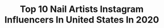 ---
title: Top 10 Nail Artists Instagram Influencers In United States In 2020
description: >-
  Find top nail artists Instagram influencers in United States in 2020. Most popular hashtags: #nailart #nails #nudenails.
platform: Instagram
hits: 376
text_top: Discover the best Instagram accounts on inBeat.
text_bottom: inBeat holds 376 Instagram influencers like this in United States for you to connect with.
profiles:
  - username: "blakejael"
    fullname: >-
      blake jael 💫✨
    bio: >-
      creator nail artist - @blingdnailstudio lastest yt video below :)
    location: "United States"
    followers: 78929
    engagement: 1260
    commentsToLikes: 0.012322
    id: ck6ud8j66jnrp0j7143nemf7d
    verified: false
    hashtags: "#permrodset, #aussomehair, #emergepartner, #mycurlsemerge"
  - username: "amyle.nails"
    fullname: >-
      AMY LE • LA NAIL ARTIST
    bio: >-
      📍Los Angeles, CA. content creator + nail artist Partnerships/ Campaigns: 📥 hello@amylenails.com
    location: "United States"
    followers: 129284
    engagement: 955
    commentsToLikes: 0.010518
    id: ck0tupbps84460i19s2n693v1
    verified: false
    hashtags: "#myitalianisalittlerusty"
  - username: "facebydom"
    fullname: >-
      dom ♡
    bio: >-
      nail artist : @nailzbydom . personal account : @_thelifeofdom .
    location: "United States"
    followers: 6339
    engagement: 1379
    commentsToLikes: 0.083075
    id: ck139pmfdmics0i1994hjlara
    verified: false
    hashtags: "#benefitcosmetics, #wakeupandmakeup, #makeupfeed, #inssta"
  - username: "chroma_nails"
    fullname: >-
      Jennifer Dye
    bio: >-
      Let's paint some nails. Nail artist, Portland, OR 💅🏻Minimalist art 🔹Swatches🔹Tutorials 👉🏻 @essieclubcollab member 💌 jenniferdyenails@gmail.com
    location: "United States"
    followers: 16155
    engagement: 940
    commentsToLikes: 0.023405
    id: ck55l2xap0mhr0i11s6dhsjvh
    verified: false
    hashtags: "#neutralnails, #oliveyourmani, #ombrenails, #fallnails"
  - username: "wonderlandnails__"
    fullname: >-
      Wonderland Nails 💘🦄
    bio: >-
      💅🏼BADASS NAIL ARTIST🔥 🦄freehand designs are my tinggg 💅🏼😛 📍Stockport 🇬🇧🤘🏼 💵 £10 non refundable booking fee
    location: "United States"
    followers: 23438
    engagement: 903
    commentsToLikes: 0.030499
    id: ckaoug6gt04pn0i78qv75nxas
    verified: false
    hashtags: "#nailartclub, #nailit, #scratchmagazine, #nailaddict"
  - username: "ninanailedit"
    fullname: >-
      Nina Park
    bio: >-
      Nail artist. Educator. nina@ninanailedit.com CEO + Artist @goscratchit Find SCRATCH at @ultabeauty!
    location: "United States"
    followers: 105721
    engagement: 710
    commentsToLikes: 0.018092
    id: ck14igo6bfb3s0i19891ip51j
    verified: false
    hashtags: "#50"
  - username: "u_wantnail_done"
    fullname: >-
      Nail Lyfe Boutique LLC
    bio: >-
      Master Manicurist💅🏾 Certified Medinail Advance Nail Tech 📜Swarovski Certified Nail Artist💎 #NaturalNailsOnly @naillyfe_classes_ 🚫NO NEW CLIENTS🚫
    location: "United States"
    followers: 17986
    engagement: 249
    commentsToLikes: 0.053211
    id: ck14hihodah6z0i19grquim3s
    verified: false
    hashtags: "#nailart, #waterlesspedicure, #naturalnails, #naillyfegel"
  - username: "missladyfinger"
    fullname: >-
      taryn granados
    bio: >-
      💅🏽nail artist 🤍 mama-to-be 🤍 @littleladyfinger 📱digital + integrated comms ⚡️regina phalange enthusiast
    location: "United States"
    followers: 30694
    engagement: 161
    commentsToLikes: 0.052098
    id: ck5qe1hamy9md0i11o3d3ktlz
    verified: true
    hashtags: "#skittlenails, #missladyfinger, #nailart, #likecamel"
  - username: "misspopnails"
    fullname: >-
      Miss Pop
    bio: >-
      🗽New York City-based Editorial Nail Artist 💅 I'm not done till my nails are.
    location: "United States"
    followers: 50082
    engagement: 103
    commentsToLikes: 0.041711
    id: ck5c6z5gp6hr30i11ukwf22wh
    verified: true
    hashtags: "#sponsored, #ipsypartner, #workingwithchanel, #easydiy"
  - username: "nailsbybritt661"
    fullname: >-
      Brittany 💅🏼
    bio: >-
      🦋 Nail Artist 🦋 Acrylic , Gel-X, Gel Mani 🦋 Currently NOT TAKING NEW CLIENTS 🦋 Arvin, Ca 🦋 NO KIDS | NO EXTRA GUESTS DM FOR INQUIRIES 💅🏼
    location: "United States"
    followers: 15208
    engagement: 742
    commentsToLikes: 0.008629
    id: ck0vzkkya9k5z0i19bvd9t3na
    verified: false
    hashtags: "#nailsonfleek, #nailstagram, #longnails, #nails2inspire"
---
